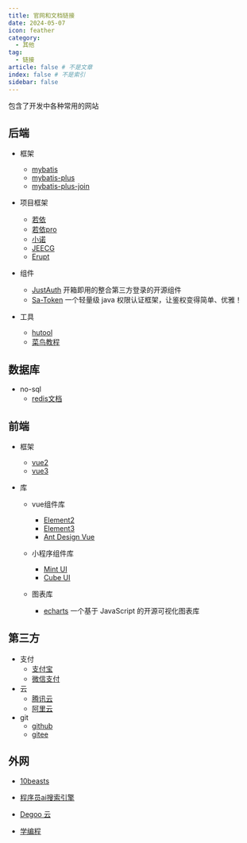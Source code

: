 ```yaml
---
title: 官网和文档链接
date: 2024-05-07
icon: feather
category:
  - 其他
tag:
  - 链接
article: false # 不是文章
index: false # 不是索引
sidebar: false
---
```


包含了开发中各种常用的网站

<!-- more -->

## 后端
- 框架
    - [mybatis](https://mybatis.net.cn/)
    - [mybatis-plus](https://mybatis.plus/)
    - [mybatis-plus-join](https://mybatisplusjoin.com/)

- 项目框架
    - [若依](https://ruoyi.vip/)
    - [若依pro](https://doc.iocoder.cn/)
    - [小诺](https://xiaonuo.vip/)
    - [JEECG](https://jeecg.com/)
    - [Erupt](https://www.erupt.xyz/)

- 组件
    - [JustAuth](https://www.justauth.cn/) 开箱即用的整合第三方登录的开源组件
    - [Sa-Token](https://sa-token.cc/index.html) 一个轻量级 java 权限认证框架，让鉴权变得简单、优雅！

- 工具
    - [hutool](https://hutool.cn/)
    - [菜鸟教程](https://www.runoob.com/)

## 数据库
- no-sql
    - [redis文档](https://www.tkcnn.com/redis/)
    
## 前端
- 框架
    - [vue2](https://vuejs.zcopy.site/)
    - [vue3](https://vue3.zcopy.site/)

- 库
    - vue组件库
        - [Element2](https://element.eleme.cn/#/zh-CN)
        - [Element3](https://element-plus.org/zh-CN/#/zh-CN)
        - [Ant Design Vue](https://antdv.com/components/overview-cn)

    - 小程序组件库
        - [Mint UI](https://mint-ui.github.io/docs/#/zh-cn2)
        - [Cube UI](https://didi.github.io/cube-ui/#/zh-CN/)
    
    - 图表库
        - [echarts](https://echarts.apache.org/zh/index.html) 一个基于 JavaScript 的开源可视化图表库

    
## 第三方
- 支付
    - [支付宝](https://open.alipay.com/)
    - [微信支付](https://pay.weixin.qq.com/docs/merchant/products/jsapi-payment/introduction.html)
- 云
    - [腾讯云](https://cloud.tencent.com/)
    - [阿里云](https://account.aliyun.com/)
- git
    - [github](https://github.com/)
    - [gitee](https://gitee.com/)

## 外网

- [10beasts](https://10beasts.net/recommend/)

- [程序员ai搜索引擎](https://devv.ai/zh)

- [Degoo 云](https://app.degoo.com/login)

- [学编程](https://www.freecodecamp.org/chinese/learn/)
